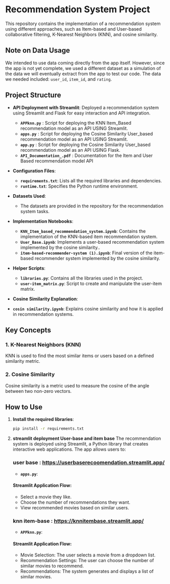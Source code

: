# Recommendation System Project

This repository contains the implementation of a recommendation system using different approaches, such as Item-based and User-based collaborative filtering, K-Nearest Neighbors (KNN), and cosine similarity.

## Note on Data Usage

We intended to use data coming directly from the app itself. However, since the app is not yet complete, we used a different dataset as a simulation of the data we will eventually extract from the app to test our code. 
The data we needed included: `user_id`, `item_id`, and `rating`.


## Project Structure

- **API Deployment with Streamlit**: Deployed a recommendation system using Streamlit and Flask for easy interaction and API integration.
  - **`APPknn.py`** :  Script for deploying the KNN Item_Based recommendation model as an API USING Streamlit.
  - **`apps.py`**   : Script for deploying the Cosine Similarity User_based recommendation model as an API USING Streamlit.
  - **`app.py`**    : Script for deploying the Cosine Similarity User_based recommendation model as an API USING Flask.
  - **`API_Documentation_.pdf`**    : Documentation for the Item and User Based recommendation model API
 
- **Configuration Files**:
  - **`requirements.txt`**: Lists all the required libraries and dependencies.
  - **`runtime.txt`**: Specifies the Python runtime environment.

- **Datasets Used**:
  - The datasets are provided in the repository for the recommendation system tasks.


- **Implementation Notebooks**:
  - **`KNN_Item_based_recommendation_system.ipynb`**: Contains the implementation of the KNN-based item recommendation system.
  - **`User_Base.ipynb`**: Implements a user-based recommendation system implemented by the cosine similarity..
  - **`item-based-recommender-system (1).ipynb`**: Final version of the item-based recommender system implemented by the cosine similarity.
  
- **Helper Scripts**:
  - **`libraries.py`**: Contains all the libraries used in the project.
  - **`user-item_matrix.py`**: Script to create and manipulate the user-item matrix.

 - **Cosine Similarity Explanation**:
  - **`cosin similarity.ipynb`**: Explains cosine similarity and how it is applied in recommendation systems.

## Key Concepts

### 1. K-Nearest Neighbors (KNN) 
KNN is used to find the most similar items or users based on a defined similarity metric.

### 2. Cosine Similarity
Cosine similarity is a metric used to measure the cosine of the angle between two non-zero vectors.

## How to Use

1. **Install the required libraries**:
   ```bash
   pip install -r requirements.txt

2. **streamlit deployment User-base and item base**
   The recommendation system is deployed using Streamlit, a Python library that creates interactive web applications. The app allows users to:
   ### user base : https://userbaserecoomendation.streamlit.app/
      - **`apps.py`**:
     #### Streamlit Application Flow:
     - Select a movie they like.
     - Choose the number of recommendations they want.
     - View recommended movies based on similar users.

   ### knn item-base : https://knnitembase.streamlit.app/
      - **`APPknn.py`**:
     #### Streamlit Application Flow:
   - Movie Selection: The user selects a movie from a dropdown list.
   - Recommendation Settings: The user can choose the number of similar movies to recommend.
   - Recommendations: The system generates and displays a list of similar movies.



